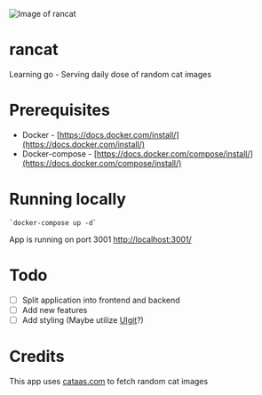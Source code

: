 ![Image of rancat](https://cataas.com/cat?type=sq)

# rancat
Learning go - Serving daily dose of random cat images

# Prerequisites
* Docker - [https://docs.docker.com/install/](https://docs.docker.com/install/)
* Docker-compose - [https://docs.docker.com/compose/install/](https://docs.docker.com/compose/install/)

# Running locally

    `docker-compose up -d`

App is running on port 3001 [http://localhost:3001/](http://localhost:3001/)

# Todo
- [ ] Split application into frontend and backend
- [ ] Add new features
- [ ] Add styling (Maybe utilize [UIgit](https://getuikit.com/docs/background)?)

# Credits
This app uses [cataas.com](https://cataas.com/) to fetch random cat images
